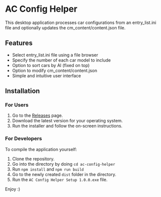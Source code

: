 # AC Config Helper

This desktop application processes car configurations from an entry_list.ini file and optionally updates the cm_content/content.json file.

## Features

- Select entry_list.ini file using a file browser
- Specify the number of each car model to include
- Option to sort cars by AI (fixed on top)
- Option to modify cm_content/content.json
- Simple and intuitive user interface

## Installation

### For Users

1. Go to the [Releases](https://github.com/yghazala/AC-Config-Helper/releases) page.
2. Download the latest version for your operating system.
3. Run the installer and follow the on-screen instructions.

### For Developers

To compile the application yourself:

1. Clone the repository.
2. Go into the directory by doing `cd ac-config-helper`
3. Run `npm install` and `npm run build`
4. Go to the newly created `dist` folder in the directory.
5. Run the `AC Config Helper Setup 1.0.0.exe` file.

Enjoy :)

